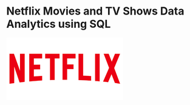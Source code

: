 # Netflix Movies and TV Shows Data Analytics using SQL

![Netflix Logo](https://github.com/Atulsingh1810/SQLProject/blob/main/Netflix.png)

